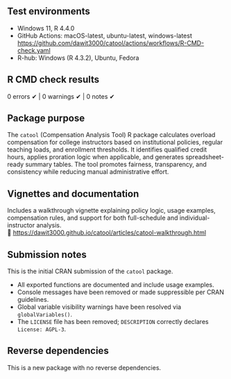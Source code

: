 ## Test environments
* Windows 11, R 4.4.0  
* GitHub Actions: macOS-latest, ubuntu-latest, windows-latest  
  https://github.com/dawit3000/catool/actions/workflows/R-CMD-check.yaml  
* R-hub: Windows (R 4.3.2), Ubuntu, Fedora

## R CMD check results
0 errors ✔ | 0 warnings ✔ | 0 notes ✔

## Package purpose
The `catool` (Compensation Analysis Tool) R package calculates overload compensation for college instructors based on institutional policies, regular teaching loads, and enrollment thresholds. It identifies qualified credit hours, applies proration logic when applicable, and generates spreadsheet-ready summary tables. The tool promotes fairness, transparency, and consistency while reducing manual administrative effort.

## Vignettes and documentation
Includes a walkthrough vignette explaining policy logic, usage examples, compensation rules, and support for both full-schedule and individual-instructor analysis.  
📄 https://dawit3000.github.io/catool/articles/catool-walkthrough.html

## Submission notes
This is the initial CRAN submission of the `catool` package.  
* All exported functions are documented and include usage examples.  
* Console messages have been removed or made suppressible per CRAN guidelines.  
* Global variable visibility warnings have been resolved via `globalVariables()`.  
* The `LICENSE` file has been removed; `DESCRIPTION` correctly declares `License: AGPL-3`.

## Reverse dependencies
This is a new package with no reverse dependencies.
